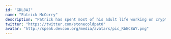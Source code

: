 ```yaml
---
id: "GDL8AJ"
name: "Patrick McCorry"
description: "Patrick has spent most of his adult life working on cryptocurrencies and his time was split across academic research and industry. Over the years, he has worked on transaction delivery, layer-2 protocols, atomic swaps, consensus protocols, and applied cryptography. Before Infura, he was an Assistant Professor at King’s College London and an accomplished researcher at UCL, UIUC and NCL."
twitter: "https://twitter.com/stonecoldpat0"
avatar: "http://speak.devcon.org/media/avatars/pic_RbEC8WY.png"
---
```

